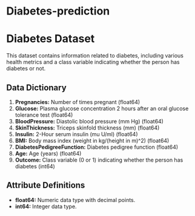 # Diabetes-prediction

# Diabetes Dataset

This dataset contains information related to diabetes, including various health metrics and a class variable indicating whether the person has diabetes or not.

## Data Dictionary

1. **Pregnancies:** Number of times pregnant (float64)
2. **Glucose:** Plasma glucose concentration 2 hours after an oral glucose tolerance test (float64)
3. **BloodPressure:** Diastolic blood pressure (mm Hg) (float64)
4. **SkinThickness:** Triceps skinfold thickness (mm) (float64)
5. **Insulin:** 2-Hour serum insulin (mu U/ml) (float64)
6. **BMI:** Body mass index (weight in kg/(height in m)^2) (float64)
7. **DiabetesPedigreeFunction:** Diabetes pedigree function (float64)
8. **Age:** Age (years) (float64)
9. **Outcome:** Class variable (0 or 1) indicating whether the person has diabetes (int64)

## Attribute Definitions

- **float64:** Numeric data type with decimal points.
- **int64:** Integer data type.
